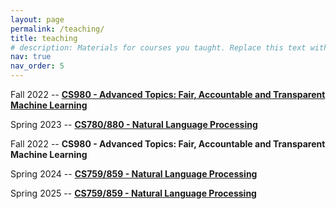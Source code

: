 ```yaml
---
layout: page
permalink: /teaching/
title: teaching
# description: Materials for courses you taught. Replace this text with your description.
nav: true
nav_order: 5
---
```


 Fall 2022 -- **[CS980 - Advanced Topics: Fair, Accountable and Transparent Machine Learning](/cs980fall2022)**

 Spring 2023 -- **[CS780/880 - Natural Language Processing](/cs780spring2023)**

 Fall 2022 -- **CS980 - Advanced Topics: Fair, Accountable and Transparent Machine Learning**

 Spring 2024 -- **[CS759/859 - Natural Language Processing](/cs759spring2024)**

 Spring 2025 -- **[CS759/859 - Natural Language Processing](/cs759spring2025)**
